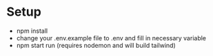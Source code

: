 # Setup

- npm install
- change your .env.example file to .env and fill in necessary variable
- npm start run (requires nodemon and will build tailwind) 
